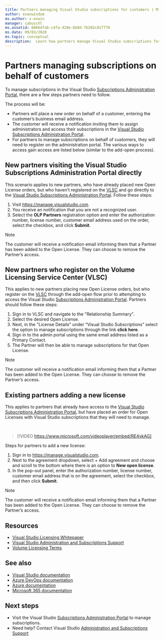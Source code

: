 ```yaml
---
title: Partners managing Visual Studio subscriptions for customers | Microsoft Docs
author: evanwindom
ms.author: v-evwin
manager: cabuschl
ms.assetid: 6866dfab-c4fa-428e-bb0d-7b202c81f770
ms.date: 09/03/2020
ms.topic: conceptual
description:  Learn how partners manage Visual Studio subscriptions for their customers.
---
```


# Partners managing subscriptions on behalf of customers
To manage subscriptions in the Visual Studio [Subscriptions Administration Portal](https://manage.visualstudio.com), there are a few steps partners need to follow. 

The process will be:
- Partners will place a new order on behalf of a customer, entering the customer’s business email address.
- The customer will receive a notification inviting them to assign administrators and access their subscriptions in the [Visual Studio Subscriptions Administration Portal](https://manage.visualstudio.com).
- For partners to manage subscriptions on behalf of customers, they will need to register on the administration portal. The various ways to access gain access are listed below (similar to the add-open process).

## New partners visiting the Visual Studio Subscriptions Administration Portal directly
This scenario applies to new partners, who have already placed new Open License orders, but who haven’t registered on the [VLSC](https://www.microsoft.com/Licensing/servicecenter/default.aspx) and go directly to the [Visual Studio Subscriptions Administration Portal](https://manage.visualstudio.com).  Follow these steps:
1. Visit <https://manage.visualstudio.com>.
1. You receive an notification that you are not a recognized user.
1. Select the **OLP Partners** registration option and enter the authorization number, license number, customer email address used on the order, select the checkbox, and click **Submit**.

> [!NOTE]
> The customer will receive a notification email informing them that a Partner has been added to the Open License. They can choose to remove the Partner’s access.

## New partners who register on the Volume Licensing Service Center (VLSC)

This applies to new partners placing new Open License orders, but who register on the [VLSC](https://www.microsoft.com/Licensing/servicecenter/default.aspx) through the add-open flow prior to attempting to access the Visual Studio [Subscriptions Administration Portal](https://manage.visualstudio.com). Partners should follow these steps:
1. Sign in to VLSC and navigate to the "Relationship Summary".
1. Select the desired Open License.
1. Next, in the "License Details" under “Visual Studio Subscriptions” select the option to manage subscriptions through the link **click here**.
1. Sign in to the admin portal using the same email address listed as a Primary Contact.
1. The Partner will then be able to manage subscriptions for that Open License.

> [!NOTE]
> The customer will receive a notification email informing them that a Partner has been added to the Open License. They can choose to remove the Partner’s access.

## Existing partners adding a new license
This applies to partners that already have access to the [Visual Studio Subscriptions Administration Portal](https://manage.visualstudio.com), but have placed an order for Open Licenses with Visual Studio subscriptions that they will need to manage.  

<br> 

> [!VIDEO https://www.microsoft.com/videoplayer/embed/RE4vkAG]

Steps for partners to add a new license:
1. Sign in to <https://manage.visualstudio.com>.
1. Next to the agreement dropdown, select + Add agreement and choose and scroll to the bottom where there is an option to **New open license**.
1. In the pop-out panel, enter the authorization number, license number, customer email address that is on the agreement, select the checkbox, and then click **Submit**.

> [!NOTE]
> The customer will receive a notification email informing them that a Partner has been added to the Open License. They can choose to remove the Partner’s access.


## Resources
- [Visual Studio Licensing Whitepaper](https://aka.ms/vslicensing)
- [Visual Studio Administration and Subscriptions Support](https://visualstudio.microsoft.com/support/support-overview-vs)
- [Volume Licensing Terms](https://www.microsoft.com/licensing/product-licensing/products.aspx)

## See also
- [Visual Studio documentation](https://docs.microsoft.com/visualstudio/)
- [Azure DevOps documentation](https://docs.microsoft.com/azure/devops/)
- [Azure documentation](https://docs.microsoft.com/azure/)
- [Microsoft 365 documentation](https://docs.microsoft.com/microsoft-365/)

## Next steps
- Visit the Visual Studio [Subscriptions Administration Portal](https://manage.visualstudio.com) to manage subscriptions.
- Need help? Contact Visual Studio [Administration and Subscriptions Support](https://visualstudio.microsoft.com/support/support-overview-vs)

